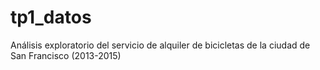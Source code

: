 # tp1_datos
Análisis exploratorio del servicio de alquiler de bicicletas de la ciudad de San Francisco (2013-2015)

